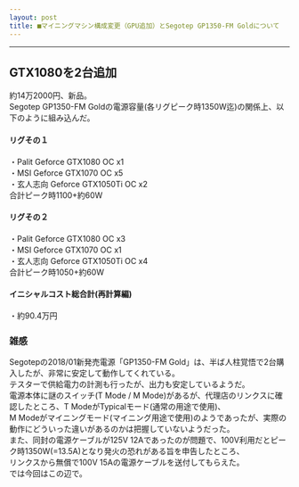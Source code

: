 ```yaml
---
layout: post
title: ■マイニングマシン構成変更（GPU追加）とSegotep GP1350-FM Goldについて
---
```

---

## **GTX1080を2台追加**
約14万2000円、新品。  
Segotep GP1350-FM Goldの電源容量(各リグピーク時1350W迄)の関係上、以下のように組み込んだ。  


#### **リグその１**

・Palit Geforce GTX1080 OC x1  
・MSI Geforce GTX1070 OC x5  
・玄人志向 Geforce GTX1050Ti OC x2  
合計ピーク時1100+約60W  

#### **リグその２**

・Palit Geforce GTX1080 OC x3  
・MSI Geforce GTX1070 OC x1  
・玄人志向 Geforce GTX1050Ti OC x4  
合計ピーク時1050+約60W  


#### **イニシャルコスト総合計(再計算編)**

・約90.4万円  



### **雑感**
Segotepの2018/01新発売電源「GP1350-FM Gold」は、半ば人柱覚悟で2台購入したが、非常に安定して動作してくれている。  
テスターで供給電力の計測も行ったが、出力も安定しているようだ。  
電源本体に謎のスイッチ(T Mode / M Mode)があるが、代理店のリンクスに確認したところ、T ModeがTypicalモード(通常の用途で使用)、  
M Modeがマイニングモード(マイニング用途で使用)のようであったが、実際の動作にどういった違いがあるのかは把握していないようだった。  
また、同封の電源ケーブルが125V 12Aであったのが問題で、100V利用だとピーク時1350W(=13.5A)となり発火の恐れがある旨を申告したところ、  
リンクスから無償で100V 15Aの電源ケーブルを送付してもらえた。  
では今回はこの辺で。  
